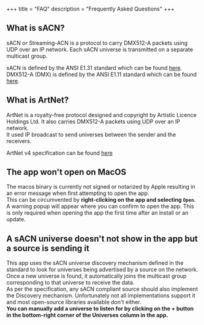 +++
title = "FAQ"
description = "Frequently Asked Questions"
+++

## What is sACN?

sACN or Streaming-ACN is a protocol to carry DMX512-A packets using UDP over an IP network.
Each sACN universe is transmitted on a separate multicast group.

sACN is defined by the ANSI E1.31 standard which can be found [here](https://tsp.esta.org/tsp/documents/docs/ANSI_E1-31-2018.pdf).  
DMX512-A (DMX) is defined by the ANSI E1.11 standard which can be found [here](https://tsp.esta.org/tsp/documents/docs/ANSI-ESTA_E1-11_2008R2018.pdf).  

## What is ArtNet?

ArtNet is a royalty-free protocol designed and copyright by Artistic Licence Holdings Ltd. It also carries DMX512-A packets using UDP over an IP network.  
It used IP broadcast to send universes between the sender and the receivers.

ArtNet v4 specification can be found [here](https://artisticlicence.com/WebSiteMaster/User%20Guides/art-net.pdf)

## The app won't open on MacOS

The macos binary is currently not signed or notarized by Apple resulting in an error message when first attempting to open the app.  
This can be circumvented by **right-clicking on the app and selecting `Open`.** A warning popup will appear where you can confirm to open the app.
This is only required when opening the app the first time after an install or an update. 

## A sACN universe doesn't not show in the app but a source is sending it

This app uses the sACN universe discovery mechanism defined in the standard to look for universes being advertised by a source on the network. Once a new universe is found, it automatically joins the multicast group corresponding to that universe to receive the data.  
As per the specification, any sACN compliant source should also implement the Discovery mechanism. Unfortunately not all implementations support it and most open-source libraries available don't either.  
**You can manually add a universe to listen for by clicking on the + button in the bottom-right corner of the Universes column in the app.**
